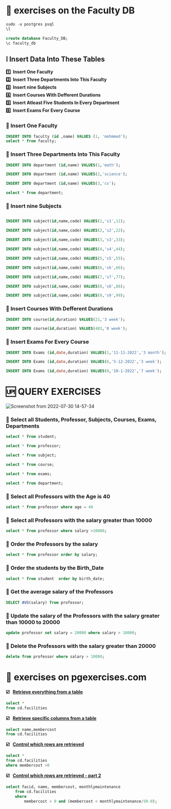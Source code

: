 # :muscle: exercises on the Faculty DB 
``` sql
sudo -u postgres psql
\l

create database Faculty_DB;
\c faculty_db
```
## :grey_exclamation: Insert Data Into These Tables

  **:one:&nbsp; Insert One Faculty** <br>
  **:two:&nbsp; Insert Three Departments Into This Faculty** <br>
  **:three:&nbsp; Insert nine Subjects** <br>
  **:four:&nbsp; Insert Courses With Defferent Durations** <br>
  **:five:&nbsp; Insert Atleast Five Students In Every Department** <br>
  **:six:&nbsp; Insert Exams For Every Course** <br>

### :hammer: **Insert One Faculty**

```sql
INSERT INTO faculty (id ,name) VALUES (1, 'mohmmed');
select * from faculty;
```
### :hammer: **Insert Three Departments Into This Faculty**

```sql
INSERT INTO department (id,name) VALUES(1,'math');

INSERT INTO department (id,name) VALUES(2,'science');

INSERT INTO department (id,name) VALUES(3,'cs');

select * from department;
```

### :hammer: **Insert nine Subjects**
```sql

INSERT INTO subject(id,name,code) VALUES(1,'s1',11);

INSERT INTO subject(id,name,code) VALUES(2,'s2',22);

INSERT INTO subject(id,name,code) VALUES(3,'s3',33);

INSERT INTO subject(id,name,code) VALUES(4,'s4',44);

INSERT INTO subject(id,name,code) VALUES(5,'s5',55);

INSERT INTO subject(id,name,code) VALUES(6,'s6',66);

INSERT INTO subject(id,name,code) VALUES(7,'s7',77);

INSERT INTO subject(id,name,code) VALUES(8,'s8',88);

INSERT INTO subject(id,name,code) VALUES(9,'s9',99);
```

### :hammer: **Insert Courses With Defferent Durations**
```sql 
INSERT INTO course(id,duration) VALUES(21,'3 week');

INSERT INTO course(id,duration) VALUES(483,'8 week');
```
### :hammer: **Insert Exams For Every Course**
```sql
INSERT INTO Exams (id,date,duration) VALUES(1,'11-11-2022','3 month');

INSERT INTO Exams (id,date,duration) VALUES(6,'5-12-2022','3 week');

INSERT INTO Exams (id,date,duration) VALUES(8,'10-1-2022','7 week');
```

# :up: QUERY EXERCISES
![Screenshot from 2022-07-30 14-57-34](https://user-images.githubusercontent.com/64088888/181915389-055ff6f4-b004-424e-8ba1-ae77da598691.png)

### :hammer: **Select all Students, Professor, Subjects, Courses, Exams, Departments**
```sql
select * from student;

select * from professor;

select * from subject;

select * from course;

select * from exams;

select * from department;
```
### :hammer: **Select all Professors with the Age is 40**
```sql
select * from professor where age = 40
```
### :hammer: **Select all Professors with the salary greater than 10000**
```sql
select * from professor where salary >10000;
```

### :hammer: **Order the Professors by the salary**

```sql
select * from professor order by salary;
```
### :hammer: **Order the students by the Birth_Date**

```sql
select * from student  order by birth_date;
```

### :hammer: **Get the average salary of the Professors**
```sql
SELECT AVG(salary) from professor;
```

### :hammer: **Update the salary of the Professors with the salary greater than 10000 to 20000**
```sql 
update professor set salary = 20000 where salary > 10000;
```
### :hammer: **Delete the Professors with the salary greater than 20000**
```sql
delete from professor where salary > 10000;
```

# :eyes: exercises on pgexercises.com

**:ballot_box_with_check: &nbsp; [Retrieve everything from a table](https://pgexercises.com/questions/basic/selectall.html)**
```sql
select *
from cd.facilities
```
**:ballot_box_with_check: &nbsp; [Retrieve specific columns from a table](https://pgexercises.com/questions/basic/selectspecific.html)**
```sql
select name,membercost
from cd.facilities
```
**:ballot_box_with_check: &nbsp; [Control which rows are retrieved](https://pgexercises.com/questions/basic/where.html)**
```sql
select *
from cd.facilities
where membercost >0
```
**:ballot_box_with_check: &nbsp; [ Control which rows are retrieved - part 2](https://pgexercises.com/questions/basic/where2.html)**
```sql
select facid, name, membercost, monthlymaintenance 
	from cd.facilities 
	where 
		membercost > 0 and (membercost < monthlymaintenance/50.0);   
```
